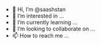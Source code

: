 - 👋 Hi, I’m @saashstan
- 👀 I’m interested in ...
- 🌱 I’m currently learning ...
- 💞️ I’m looking to collaborate on ...
- 📫 How to reach me ...

<!---
saashstan/saashstan is a ✨ special ✨ repository because its `README.md` (this file) appears on your GitHub profile.
You can click the Preview link to take a look at your changes.
--->
